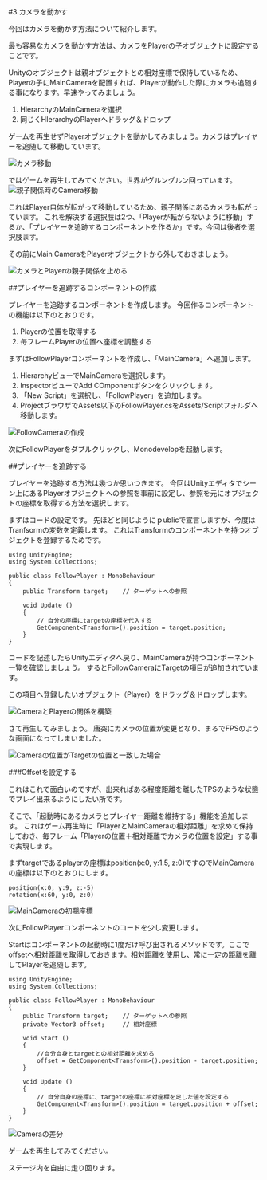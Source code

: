 #3.カメラを動かす

今回はカメラを動かす方法について紹介します。

最も容易なカメラを動かす方法は、カメラをPlayerの子オブジェクトに設定することです。

Unityのオブジェクトは親オブジェクトとの相対座標で保持しているため、Playerの子にMainCameraを配置すれば、Playerが動作した際にカメラも追随する事になります。早速やってみましょう。

1.  HierarchyのMainCameraを選択
2.  同じくHIerarchyのPlayerへドラッグ＆ドロップ

ゲームを再生せずPlayerオブジェクトを動かしてみましょう。カメラはプレイヤーを追随して移動しています。

![カメラ移動](img/Camera移動.gif)

ではゲームを再生してみてください。世界がグルングルン回っています。
![親子関係時のCamera移動](img/親子関係時のCamera移動.gif)

これはPlayer自体が転がって移動しているため、親子関係にあるカメラも転がっています。
これを解決する選択肢は2つ、「Playerが転がらないように移動」するか、「プレイヤーを追跡するコンポーネントを作るか」です。今回は後者を選択肢ます。

その前にMain CameraをPlayerオブジェクトから外しておきましょう。

![カメラとPlayerの親子関係を止める](img/カメラとPlayerの親子関係を止める.png)

##プレイヤーを追跡するコンポーネントの作成

プレイヤーを追跡するコンポーネントを作成します。
今回作るコンポーネントの機能は以下のとおりです。

1.  Playerの位置を取得する
2.  毎フレームPlayerの位置へ座標を調整する

まずはFollowPlayerコンポーネントを作成し、「MainCamera」へ追加します。

1.  HierarchyビューでMainCameraを選択します。
2.  InspectorビューでAdd COmponentボタンをクリックします。
3.  「New Script」を選択し、「FollowPlayer」を追加します。
4.  ProjectブラウザでAssets以下のFollowPlayer.csをAssets/Scriptフォルダへ移動します。

![FollowCameraの作成](img/FollowCameraの作成.png)

次にFollowPlayerをダブルクリックし、Monodevelopを起動します。

##プレイヤーを追跡する

プレイヤーを追跡する方法は幾つか思いつきます。
今回はUnityエディタでシーン上にあるPlayerオブジェクトへの参照を事前に設定し、参照を元にオブジェクトの座標を取得する方法を選択します。

まずはコードの設定です。
先ほどと同じようにｐublicで宣言しますが、今度はTranfsormの変数を定義します。
これはTransformのコンポーネントを持つオブジェクトを登録するためです。

```
using UnityEngine;
using System.Collections;

public class FollowPlayer : MonoBehaviour
{
	public Transform target; 	// ターゲットへの参照

	void Update ()
	{
		// 自分の座標にtargetの座標を代入する		
		GetComponent<Transform>().position = target.position;
	}
}
```

コードを記述したらUnityエディタへ戻り、MainCameraが持つコンポーネント一覧を確認しましょう。
するとFollowCameraにTargetの項目が追加されています。

この項目へ登録したいオブジェクト（Player）をドラッグ＆ドロップします。

![CameraとPlayerの関係を構築](img/CameraとPlayerの関係を構築.png)

さて再生してみましょう。
唐突にカメラの位置が変更となり、まるでFPSのような画面になってしまいました。

![Cameraの位置がTargetの位置と一致した場合](img/Cameraの位置がTargetの位置と一致した場合.png)

###Offsetを設定する

これはこれで面白いのですが、出来ればある程度距離を離したTPSのような状態でプレイ出来るようにしたい所です。

そこで、「起動時にあるカメラとプレイヤー距離を維持する」機能を追加します。
これはゲーム再生時に「PlayerとMainCameraの相対距離」を求めて保持しておき、毎フレーム「Playerの位置＋相対距離でカメラの位置を設定」する事で実現します。

まずtargetであるplayerの座標はposition(x:0, y:1.5, z:0)ですのでMainCameraの座標は以下のとおりにします。

	position(x:0, y:9, z:-5)
	rotation(x:60, y:0, z:0)


![MainCameraの初期座標](img/MainCameraの初期座標.png)


次にFollowPlayerコンポーネントのコードを少し変更します。

Startはコンポーネントの起動時に1度だけ呼び出されるメソッドです。ここでoffsetへ相対距離を取得しておきます。相対距離を使用し、常に一定の距離を離してPlayerを追随します。

```
using UnityEngine;
using System.Collections;

public class FollowPlayer : MonoBehaviour
{
	public Transform target; 	// ターゲットへの参照
	private Vector3 offset;		// 相対座標

	void Start ()
	{
		//自分自身とtargetとの相対距離を求める
		offset = GetComponent<Transform>().position - target.position;
	}
	
	void Update ()
	{
		// 自分自身の座標に、targetの座標に相対座標を足した値を設定する
		GetComponent<Transform>().position = target.position + offset;
	}
}
```

![Cameraの差分](img/Cameraの差分.png)

ゲームを再生してみてください。

ステージ内を自由に走り回ります。